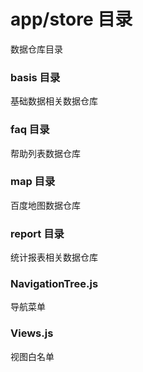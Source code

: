 # app/store 目录
数据仓库目录
### basis 目录
基础数据相关数据仓库
### faq 目录
帮助列表数据仓库
### map 目录
百度地图数据仓库
### report 目录
统计报表相关数据仓库
### NavigationTree.js
导航菜单
### Views.js
视图白名单
